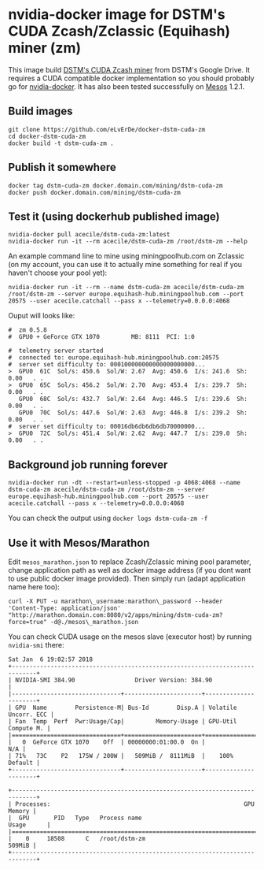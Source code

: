 # nvidia-docker image for DSTM's CUDA Zcash/Zclassic (Equihash) miner (zm)

This image build [DSTM's CUDA Zcash miner] from DSTM's Google Drive.
It requires a CUDA compatible docker implementation so you should probably go
for [nvidia-docker].
It has also been tested successfully on [Mesos] 1.2.1.

## Build images

```
git clone https://github.com/eLvErDe/docker-dstm-cuda-zm
cd docker-dstm-cuda-zm
docker build -t dstm-cuda-zm .
```

## Publish it somewhere

```
docker tag dstm-cuda-zm docker.domain.com/mining/dstm-cuda-zm
docker push docker.domain.com/mining/dstm-cuda-zm
```

## Test it (using dockerhub published image)

```
nvidia-docker pull acecile/dstm-cuda-zm:latest
nvidia-docker run -it --rm acecile/dstm-cuda-zm /root/dstm-zm --help
```

An example command line to mine using miningpoolhub.com on Zclassic (on my account, you can use it to actually mine something for real if you haven't choose your pool yet):
```
nvidia-docker run -it --rm --name dstm-cuda-zm acecile/dstm-cuda-zm /root/dstm-zm --server europe.equihash-hub.miningpoolhub.com --port 20575 --user acecile.catchall --pass x --telemetry=0.0.0.0:4068
```

Ouput will looks like:
```
#  zm 0.5.8
#  GPU0 + GeForce GTX 1070         MB: 8111  PCI: 1:0

#  telemetry server started
#  connected to: europe.equihash-hub.miningpoolhub.com:20575
#  server set difficulty to: 000100000000000000000000...
>  GPU0  61C  Sol/s: 450.6  Sol/W: 2.67  Avg: 450.6  I/s: 241.6  Sh: 0.00   . .   
>  GPU0  65C  Sol/s: 456.2  Sol/W: 2.70  Avg: 453.4  I/s: 239.7  Sh: 0.00   . .   
   GPU0  68C  Sol/s: 432.7  Sol/W: 2.64  Avg: 446.5  I/s: 239.6  Sh: 0.00   . .   
   GPU0  70C  Sol/s: 447.6  Sol/W: 2.63  Avg: 446.8  I/s: 239.2  Sh: 0.00   . .   
#  server set difficulty to: 00016db6db6db6db70000000...
>  GPU0  72C  Sol/s: 451.4  Sol/W: 2.62  Avg: 447.7  I/s: 239.0  Sh: 0.00   . . 
```

## Background job running forever

```
nvidia-docker run -dt --restart=unless-stopped -p 4068:4068 --name dstm-cuda-zm acecile/dstm-cuda-zm /root/dstm-zm --server europe.equihash-hub.miningpoolhub.com --port 20575 --user acecile.catchall --pass x --telemetry=0.0.0.0:4068
```

You can check the output using `docker logs dstm-cuda-zm -f`


## Use it with Mesos/Marathon

Edit `mesos_marathon.json` to replace Zcash/Zclassic mining pool parameter, change application path as well as docker image address (if you dont want to use public docker image provided).
Then simply run (adapt application name here too):

```
curl -X PUT -u marathon\_username:marathon\_password --header 'Content-Type: application/json' "http://marathon.domain.com:8080/v2/apps/mining/dstm-cuda-zm?force=true" -d@./mesos\_marathon.json
```

You can check CUDA usage on the mesos slave (executor host) by running `nvidia-smi` there:

```
Sat Jan  6 19:02:57 2018       
+-----------------------------------------------------------------------------+
| NVIDIA-SMI 384.90                 Driver Version: 384.90                    |
|-------------------------------+----------------------+----------------------+
| GPU  Name        Persistence-M| Bus-Id        Disp.A | Volatile Uncorr. ECC |
| Fan  Temp  Perf  Pwr:Usage/Cap|         Memory-Usage | GPU-Util  Compute M. |
|===============================+======================+======================|
|   0  GeForce GTX 1070    Off  | 00000000:01:00.0  On |                  N/A |
| 71%   73C    P2   175W / 200W |   509MiB /  8111MiB  |    100%      Default |
+-------------------------------+----------------------+----------------------+
                                                                               
+-----------------------------------------------------------------------------+
| Processes:                                                       GPU Memory |
|  GPU       PID   Type   Process name                             Usage      |
|=============================================================================|
|    0     18508      C   /root/dstm-zm                                509MiB |
+-----------------------------------------------------------------------------+
```

[DSTM's CUDA Zcash miner]: https://bitcointalk.org/index.php?topic=2021765.0
[nvidia-docker]: https://github.com/NVIDIA/nvidia-docker
[Mesos]: http://mesos.apache.org/documentation/latest/gpu-support/
